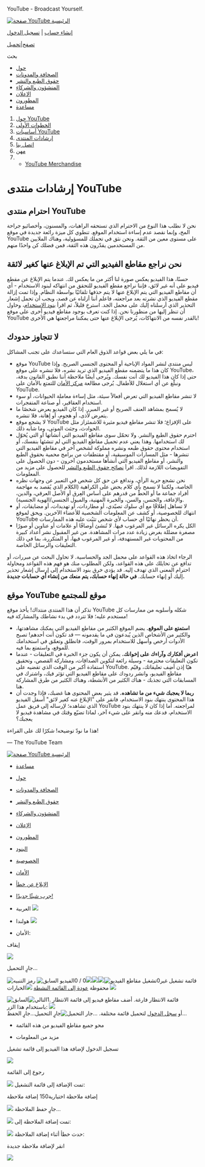 




 YouTube - Broadcast Yourself.
 



















[![صفحة YouTube الرئيسية](//s.ytimg.com/yt/img/pixel-vfl3z5WfW.gif)](/ "صفحة YouTube الرئيسية")



[إنشاء حساب](/signup?next=%2Ft%2Fcommunity_guidelines) | [تسجيل الدخول](https://accounts.google.com/ServiceLogin?uilel=3&service=youtube&passive=true&continue=http%3A%2F%2Fwww.youtube.com%2Fsignin%3Faction_handle_signin%3Dtrue%26nomobiletemp%3D1%26hl%3Dar_EG%26next%3D%252Ft%252Fcommunity_guidelines&hl=ar_EG&ltmpl=sso)





[تصفح](/videos?feature=mh)|[تحميل](http://upload.youtube.com/my_videos_upload)

بحث  




* [حول](/t/about_youtube)
* [الصحافة والمدونات](/t/press)
* [حقوق الطبع والنشر](/t/copyright_center)
* [المنشؤون والشركاء](/creators)
* [الإعلان](/t/advertising_overview)
* [المطورون](/dev)
* [مساعدة](//www.google.com/support/youtube/bin/static.py?p=homepage&page=start.cs&hl=ar-EG)












1. [حول YouTube](/t/about_youtube)
1. [الخطوات الأولى](/t/about_getting_started)
2. [أساسيات YouTube](/t/about_essentials)
3. [إرشادات المنتدى](/t/community_guidelines)
4. [اتصل بنا](/t/contact_us)
5. [مهن](http://www.google.com/intl/en/jobs/youtube/)
6. - [YouTube Merchandise](http://www.google-store.com/index.php?cPath=31)




# إرشادات منتدى YouTube



## احترام منتدى YouTube


نحن لا نطلب هذا النوع من الاحترام الذي تستحقه الراهبات، والمسنون، وأخصائيو جراحة المخ، وإنما نقصد عدم إساءة استخدام الموقع. تنطوي كل ميزة رائعة جديدة في موقع YouTube على مستوى معين من الثقة. ونحن نثق في تحملك للمسؤولية، وهناك الملايين من المستخدمين يقدّرون هذه الثقة، فمن فضلك كن واحدًا منهم.


## نحن نراجع مقاطع الفيديو التي تم الإبلاغ عنها كغير لائقة


حسنًا، هذا الفيديو يعكس صورة لنا أكثر من ما يعكس لك. عندما يتم الإبلاغ عن مقطع فيديو على أنه غير لائق، فإننا نراجع مقطع الفيديو للتحقق من انتهاكه لبنود الاستخدام - أي أن مقاطع الفيديو التي يتم الإبلاغ عنها لا يتم حذفها تلقائيًا بواسطة النظام. وإذا تمت إزالة مقطع الفيديو الذي نشرته بعد مراجعته، فاعلم أننا أزلناه عن قصد، ويجب أن تحمل إشعار التحذير الذي أرسلناه إليك على محمل الجد. استرخِ قليلاً، ثم اقرأ [بنود الاستخدام](/t/terms)، وحاول أن تنظر إليها من منظورنا نحن. إذا كنت تعرف بوجود مقاطع فيديو أخرى على موقع YouTube بالقدر نفسه من الانتهاكات، يُرجى الإبلاغ عنها حتى يمكننا مراجعتها هي الأخرى!


## لا تتجاوز حدودك


في ما يلي بعض قواعد الذوق العام التي ستساعدك على تجنب المشاكل:


* موقع YouTube ليس منتدى لنشر المواد الإباحية أو المحتوى الجنسي الصريح. وإذا كان هذا ما يتضمنه مقطع الفيديو الذي تريد نشره، فلا تنشره على موقع YouTube، حتى إذا كان هذا الفيديو لك أنت نفسك. ويُرجى أيضًا ملاحظة أننا نطبق القانون بدقة، ونبلّغ عن أي استغلال للأطفال. يُرجى مطالعة [مركز الأمان](http://www.google.com/support/youtube/bin/request.py?contact_type=abuse&hl=ar-EG) للتمتع بالأمان على YouTube.
* لا تنشر مقاطع الفيديو التي تعرض أفعالاً سيئة، مثل إساءة معاملة الحيوانات، أو سوء استخدام العقاقير، أو صناعة المتفجرات.
* لا يُسمح بمشاهد العنف الصريح أو غير المبرر. إذا كان الفيديو يعرض شخصًا ما يتعرض لأذى، أو هجوم، أو إهانة، فلا تنشره.
* لا يشجع موقع YouTube على الإفزاع؛ فلا تنشر مقاطع فيديو مثيرة للاشمئزاز مثل الحوادث، وجثث الموتى، وما شابه ذلك.
* احترم حقوق الطبع والنشر. ولا تحمّل سوى مقاطع الفيديو التي أنشأتها أو التي يُخوّل لك استخدامها. وهذا يعني عدم تحميل مقاطع الفيديو التي لم تنشئها بنفسك، أو استخدام محتوى حقوق طبعه ونشره مملوكة لشخص آخر في مقاطع الفيديو التي تنشرها - مثل المسارات الموسيقية، أو مقتطفات من برامج محمية بحقوق الطبع والنشر، أو مقاطع الفيديو التي أنشأها مستخدمون آخرون - دون الحصول على التفويضات اللازمة لذلك. اقرأ [نصائح حقوق الطبع والنشر](/t/howto_copyright) للحصول على مزيد من المعلومات.
* نحن نشجع حرية الرأي، وندافع عن حق كل شخص في التعبير عن وجهات نظره الخاصة، ولكننا لا نسمح بأي كلام يحض على الكراهية (الكلام الذي يُقصد به مهاجمة أفراد جماعة ما أو الحطّ من قدرهم على أساس العِرق أو الأصل العرقي، والدين، والإعاقة، والجنس، والسن، والخبرة المهنية، والميول الجنسي/الهوية الجنسية).
* لا تساهل إطلاقًا مع أي سلوك تصيّدي، أو مطاردات، أو تهديدات، أو مضايقات، أو انتهاك للخصوصية، أو كشف عن المعلومات الشخصية للأعضاء الآخرين. ويحق لموقع YouTube أن يحظر نهائيًا أي حساب لأي شخص تثبُت عليه هذه الممارسات.
* الكل يكره الرسائل غير المرغوب فيها. لا تُنشئ أوصافًا أو علامات أو عناوين أو صورًا مصغرة مضللة بغرض زيادة عدد مرات المشاهدة. من غير المقبول نشر أعداد كبيرة من المحتويات غير المستهدفة، أو غير المرغوب فيها، أو المتكررة، بما في ذلك التعليقات والرسائل الخاصة.


الرجاء اتخاذ هذه القواعد على محمل الجد والحساسية. لا تحاول البحث عن مبررات، أو تدافع عن تحايلك على هذه القواعد، ولكن المطلوب منك هو فهم هذه القواعد ومحاولة احترام المعنى الذي تهدف إليه. قد يؤدي خرق بنود الاستخدام إلى إرسال إشعار تحذير إليك أو إنهاء حسابك. **في حالة إنهاء حسابك، يتم منعك من إنشاء أي حسابات جديدة.**


## موقع YouTube موقع للمجتمع


تذكر أن هذا المنتدى منتداك! يأخذ موقع YouTube شكله وأسلوبه من ممارسات كل مستخدم عليه؛ فلا تتردد في بدء نشاطك والمشاركة فيه!


* **استمتع على الموقع.** يضم الموقع الكثير من مقاطع الفيديو التي يمكنك مشاهدتها، والكثير من الأشخاص الذين يُبدعون في ما يقدمونه — قد تكون أنت أحدهم! تصبح الأدوات أرخص وأسهل للاستخدام بمرور الوقت، فانطلق وتعمّق في استخدامك للموقع، واستمتع بما فيه.
* **اعرض أفكارك وآراءك على إخوانك.** يمكن أن يكون جزء الخبرة في التعليقات - عندما تكون التعليقات محترمة - وسيلة رائعة لتكوين الصداقات، ومشاركة القصص، وتحقيق استفادة أكبر من الوقت الذي تقضيه على YouTube. هيّا إذن أضِف تعليقاتك، وقيّم مقاطع الفيديو، وانشر ردودك على مقاطع الفيديو التي تؤثر فيك، واشترك في المسابقات التي تجذبك - هناك الكثير من الأنشطة، وهناك الكثير من طرق المشاركة هنا.
* **ربما لا يعجبك شيء من ما تشاهده.** قد يثير بعض المحتوى هنا غضبك، فإذا وجدت أن هذا المحتوى ينتهك بنود الاستخدام، فانقر على "الإبلاغ عنه كغير لائق" أسفل الفيديو الذي تشاهده؛ لإرساله إلى فريق عمل YouTube لمراجعته. أما إذا كان لا ينتهك بنود الاستخدام، فدعك منه وانقر على شيء آخر، لماذا تضيّع وقتك في مشاهدة فيديو لا يعجبك؟


هذا ما نودّ توضيحه! شكرًا لك على القراءة!


— The YouTube Team

















[![صفحة YouTube الرئيسية](//s.ytimg.com/yt/img/pixel-vfl3z5WfW.gif)](/ "صفحة YouTube الرئيسية")



* [مساعدة](http://www.google.com/support/youtube/bin/static.py?p=&page=start.cs&hl=ar_EG)
* [حول](/t/about_youtube)
* [الصحافة والمدونات](/t/press)
* [حقوق الطبع والنشر](/t/copyright_center)
* [المنشؤون والشركاء](/creators)
* [الإعلان](/t/advertising_overview)
* [المطورون](/dev)


* [البنود](/t/terms)
* [الخصوصية](/t/privacy_at_youtube)
* [الأمان](//www.google.com/support/youtube/bin/request.py?contact_type=abuse&hl=ar_EG)
* [الإبلاغ عن خطأ](//www.google.com/tools/feedback/intl/ar/error.html)
* [جرب شيئًا جديدًا!](/testtube)


* العربية ![](//s.ytimg.com/yt/img/pixel-vfl3z5WfW.gif)
* هولندا ![](//s.ytimg.com/yt/img/pixel-vfl3z5WfW.gif)
* الأمان:
 
إيقاف
 
![](//s.ytimg.com/yt/img/pixel-vfl3z5WfW.gif)



جارٍ التحميل...







![رمز التنبيه](//s.ytimg.com/yt/img/pixel-vfl3z5WfW.gif)
![الفيديو السابق](//s.ytimg.com/yt/img/pixel-vfl3z5WfW.gif)0 / 0![](//s.ytimg.com/yt/img/pixel-vfl3z5WfW.gif)![](//s.ytimg.com/yt/img/pixel-vfl3z5WfW.gif)![](//s.ytimg.com/yt/img/pixel-vfl3z5WfW.gif)![تشغيل مقاطع الفيديو](//s.ytimg.com/yt/img/pixel-vfl3z5WfW.gif)0قائمة تشغيل غير محفوظة
[عودة إلى القائمة النشطة](#) 
![](//s.ytimg.com/yt/img/pixel-vfl3z5WfW.gif)الخيارات ![](//s.ytimg.com/yt/img/pixel-vfl3z5WfW.gif) 

![السابق](//s.ytimg.com/yt/img/pixel-vfl3z5WfW.gif)![التالي](//s.ytimg.com/yt/img/pixel-vfl3z5WfW.gif)1. قائمة الانتظار فارغة. أضف مقاطع فيديو إلى قائمة الانتظار باستخدام هذا الزر: ![](//s.ytimg.com/yt/img/pixel-vfl3z5WfW.gif)  
 أو [سجل الدخول](https://accounts.google.com/ServiceLogin?uilel=3&service=youtube&passive=true&continue=http%3A%2F%2Fwww.youtube.com%2Fsignin%3Faction_handle_signin%3Dtrue%26nomobiletemp%3D1%26hl%3Dar_EG%26next%3D%252Ft%252Fcommunity_guidelines&hl=ar_EG&ltmpl=sso) لتحميل قائمة مختلفة.
![جارٍ التحميل...](//s.ytimg.com/yt/img/pixel-vfl3z5WfW.gif)جارٍ التحميل...جارٍ الحفظ... 

* محو جميع مقاطع الفيديو من هذه القائمة



* مزيد من المعلومات







تسجيل الدخول لإضافة هذا الفيديو إلى قائمة تشغيل




![](//s.ytimg.com/yt/img/pixel-vfl3z5WfW.gif)

رجوع إلى القائمة




![](//s.ytimg.com/yt/img/pixel-vfl3z5WfW.gif)
تمت الإضافة إلى قائمة التشغيل:


إضافة ملاحظة اختيارية150 إضافة ملاحظة 



![](//s.ytimg.com/yt/img/pixel-vfl3z5WfW.gif)
جارٍ حفظ الملاحظة...




![](//s.ytimg.com/yt/img/pixel-vfl3z5WfW.gif)
تمت إضافة الملاحظة إلى:




![](//s.ytimg.com/yt/img/pixel-vfl3z5WfW.gif)
حدث خطأ أثناء إضافة الملاحظة:


انقر لإضافة ملاحظة جديدة



![](//s.ytimg.com/yt/img/pixel-vfl3z5WfW.gif)












